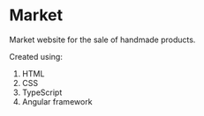 # Market
Market website for the sale of handmade products.

Created using:

  1. HTML
  2. CSS
  3. TypeScript 
  4. Angular framework 
